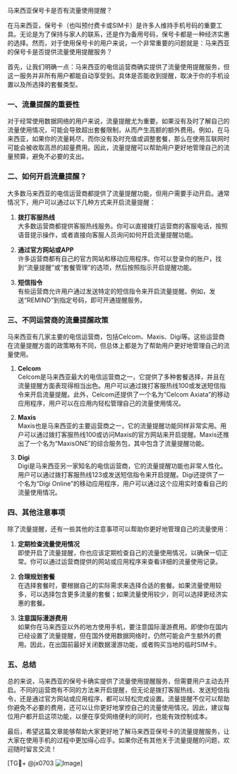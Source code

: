 马来西亚保号卡是否有流量使用提醒？

在马来西亚，保号卡（也叫预付费卡或SIM卡）是许多人维持手机号码的重要工具。无论是为了保持与家人的联系，还是作为备用号码，保号卡都是一种经济实惠的选择。然而，对于使用保号卡的用户来说，一个非常重要的问题就是：马来西亚的保号卡是否提供流量使用提醒服务？

首先，让我们明确一点：马来西亚的电信运营商确实提供了流量使用提醒服务，但这一服务并非所有用户都能自动享受到。具体是否能收到提醒，取决于你的手机设置以及所选择的套餐类型。

### 一、流量提醒的重要性

对于经常使用数据网络的用户来说，流量提醒尤为重要。如果没有及时了解自己的流量使用情况，可能会导致超出套餐限制，从而产生高额的额外费用。例如，在马来西亚，如果你的流量耗尽，而你没有及时充值或调整套餐，那么在使用互联网时可能会被收取高昂的超量费用。因此，流量提醒可以帮助用户更好地管理自己的流量预算，避免不必要的支出。

### 二、如何开启流量提醒？

大多数马来西亚的电信运营商都提供了流量提醒功能，但用户需要手动开启。通常情况下，用户可以通过以下几种方式来开启流量提醒：

1. **拨打客服热线**  
   大多数运营商都提供客服热线服务。你可以直接拨打运营商的客服电话，按照语音提示操作，或者直接向客服人员询问如何开启流量提醒功能。

2. **通过官方网站或APP**  
   许多运营商都有自己的官方网站和移动应用程序。你可以登录你的账户，找到“流量提醒”或“套餐管理”的选项，然后按照指示开启提醒功能。

3. **短信指令**  
   有些运营商允许用户通过发送特定的短信指令来开启流量提醒。例如，发送“REMIND”到指定号码，即可开通提醒服务。

### 三、不同运营商的流量提醒政策

马来西亚有几家主要的电信运营商，包括Celcom、Maxis、Digi等。这些运营商在流量提醒方面的政策略有不同，但总体上都是为了帮助用户更好地管理自己的流量使用。

1. **Celcom**  
   Celcom是马来西亚最大的电信运营商之一，它提供了多种套餐选择，并且在流量提醒方面表现得相当出色。用户可以通过拨打客服热线100或发送短信指令来开启流量提醒。此外，Celcom还提供了一个名为“Celcom Axiata”的移动应用程序，用户可以在应用内轻松管理自己的流量使用情况。

2. **Maxis**  
   Maxis也是马来西亚的主要运营商之一，它的流量提醒功能同样非常实用。用户可以通过拨打客服热线100或访问Maxis的官方网站来开启提醒。Maxis还推出了一个名为“MaxisONE”的综合服务包，其中包含了流量提醒功能。

3. **Digi**  
   Digi是马来西亚另一家知名的电信运营商，它的流量提醒功能也非常人性化。用户可以通过拨打客服热线123或发送短信指令来开启提醒。Digi还提供了一个名为“Digi Online”的移动应用程序，用户可以通过这个应用实时查看自己的流量使用情况。

### 四、其他注意事项

除了流量提醒，还有一些其他的注意事项可以帮助你更好地管理自己的流量使用：

1. **定期检查流量使用情况**  
   即使开启了流量提醒，你也应该定期检查自己的流量使用情况，以确保一切正常。你可以通过运营商提供的网站或应用程序来查看详细的流量使用记录。

2. **合理规划套餐**  
   在选择套餐时，要根据自己的实际需求来选择合适的套餐。如果流量使用较多，可以选择包含更多流量的套餐；如果流量使用较少，则可以选择更经济实惠的套餐。

3. **注意国际漫游费用**  
   如果你在马来西亚以外的地方使用手机，要注意国际漫游费用。即使你在国内已经设置了流量提醒，但在国外使用数据网络时，仍然可能会产生额外的费用。因此，在出国前最好关闭数据漫游功能，或者购买当地的临时SIM卡。

### 五、总结

总的来说，马来西亚的保号卡确实提供了流量使用提醒服务，但需要用户主动去开启。不同的运营商有不同的方法来开启提醒，但无论是拨打客服热线、发送短信指令，还是通过官方网站或应用程序，都可以轻松完成设置。流量提醒不仅可以帮助你避免不必要的费用，还可以让你更好地掌控自己的流量使用情况。因此，建议每位用户都开启这项功能，以便在享受网络便利的同时，也能有效控制成本。

最后，希望这篇文章能够帮助大家更好地了解马来西亚保号卡的流量提醒服务，让大家在使用手机的过程中更加得心应手。如果你还有其他关于流量提醒的问题，欢迎随时留言交流！

[TG💪+ @jx0703 ![Image](https://github.com/user-attachments/assets/dbca1d08-cadb-493c-b0ec-ad6f7a83f270)]